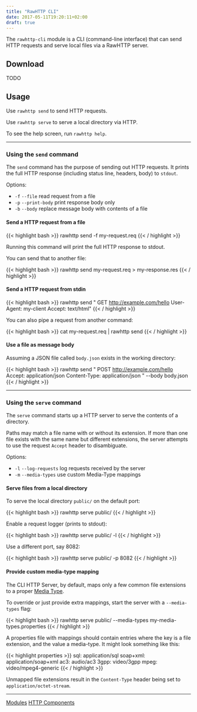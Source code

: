```yaml
---
title: "RawHTTP CLI"
date: 2017-05-11T19:20:11+02:00
draft: true
---
```


The `rawhttp-cli` module is a CLI (command-line interface) that can send HTTP requests and serve
local files via a RawHTTP server.

## Download

TODO

## Usage

Use `rawhttp send` to send HTTP requests.

Use `rawhttp serve` to serve a local directory via HTTP.

To see the help screen, run `rawhttp help`.

<hr>

### Using the `send` command

The `send` command has the purpose of sending out HTTP requests.
It prints the full HTTP response (including status line, headers, body) to `stdout`.

Options:

* `-f` `--file` <file>
      read request from a file
* `-p` `--print-body`
      print response body only
* `-b` `--body` <file>
      replace message body with contents of a file

#### Send a HTTP request from a file

{{< highlight bash >}}
rawhttp send -f my-request.req
{{< / highlight >}}

Running this command will print the full HTTP response to stdout.

You can send that to another file:

{{< highlight bash >}}
rawhttp send my-request.req > my-response.res
{{< / highlight >}}

#### Send a HTTP request from stdin

{{< highlight bash >}}
rawhttp send "
GET http://example.com/hello
User-Agent: my-client
Accept: text/html"
{{< / highlight >}}

You can also pipe a request from another command:

{{< highlight bash >}}
cat my-request.req | rawhttp send
{{< / highlight >}}

#### Use a file as message body

Assuming a JSON file called `body.json` exists in the working directory:

{{< highlight bash >}}
rawhttp send "
POST http://example.com/hello
Accept: application/json
Content-Type: application/json
" --body body.json
{{< / highlight >}}

<hr>

### Using the `serve` command

The `serve` command starts up a HTTP server to serve the contents of a directory.

Paths may match a file name with or without its extension.
If more than one file exists with the same name but different extensions, the server attempts
to use the request `Accept` header to disambiguate.

Options:

* `-l` `--log-requests`
      log requests received by the server
* `-m` `--media-types` <file>
      use custom Media-Type mappings

#### Serve files from a local directory

To serve the local directory `public/` on the default port:

{{< highlight bash >}}
rawhttp serve public/
{{< / highlight >}}

Enable a request logger (prints to stdout):

{{< highlight bash >}}
rawhttp serve public/ -l
{{< / highlight >}}

Use a different port, say 8082:

{{< highlight bash >}}
rawhttp serve public/ -p 8082
{{< / highlight >}}

#### Provide custom media-type mapping

The CLI HTTP Server, by default, maps only a few common file extensions to a proper
[Media Type](http://www.iana.org/assignments/media-types/media-types.xhtml).

To override or just provide extra mappings, start the server with a `--media-types` flag:

{{< highlight bash >}}
rawhttp serve public/ --media-types my-media-types.properties
{{< / highlight >}}

A properties file with mappings should contain entries where the key is a file extension,
 and the value a media-type. It might look something like this:

{{< highlight properties >}}
sql: application/sql
soap+xml: application/soap+xml
ac3: audio/ac3
3gpp: video/3gpp
mpeg: video/mpeg4-generic
{{< / highlight >}}

Unmapped file extensions result in the `Content-Type` header being set to `application/octet-stream`.

<hr>

[Modules](/rawhttp-modules) [HTTP Components](/rawhttp-modules/http-components)
